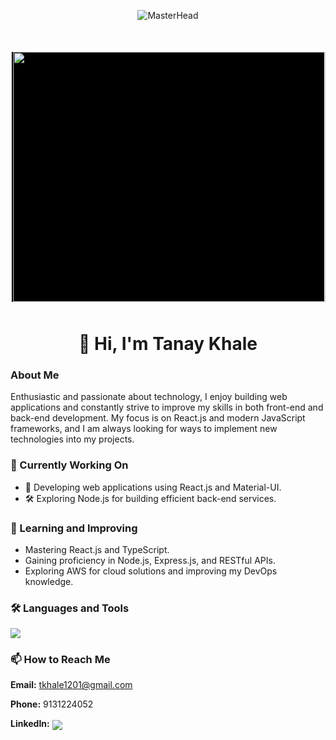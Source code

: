<!-- MasterHead Image -->
<p align="center">
    <img src="https://maruf001-mt.github.io/Premium-Delivery/web.gif" alt="MasterHead">
</p>

<!-- Image Container -->
<div style="
    display: flex; 
    justify-content: center; 
    align-items: center; 
    height: 400px; 
    width: 500px; 
    background-color: black; 
    margin: 50px auto; 
    position: relative;">
    <img align="right" height=400 width=500 
    src="https://camo.githubusercontent.com/4d9f5ecceb711eec6e2018f38a5677dc657c9738d4a65ba3b928c41c0a45b439/68747470733a2f2f6d69726f2e6d656469756d2e636f6d2f6d61782f313336302f302a37513379765349765f7430696f4a2d5a2e676966"></img>
</div>

<!-- Heading -->
<h1 style="text-align: center;">👋 Hi, I'm  Tanay Khale</h1>

<!-- About Me -->
<h3>About Me</h3>
<p>Enthusiastic and passionate about technology, I enjoy building web applications and constantly strive to improve my skills in both front-end and back-end development.  
My focus is on React.js and modern JavaScript frameworks, and I am always looking for ways to implement new technologies into my projects.</p>

<!-- Current Work -->
<h3>🔭 Currently Working On</h3>
<ul>
    <li>🚀 Developing web applications using React.js and Material-UI.</li>
    <li>🛠 Exploring Node.js for building efficient back-end services.</li>
</ul>

<!-- Learning and Improvement -->
<h3>🌱 Learning and Improving</h3>
<ul>
    <li>Mastering React.js and TypeScript.</li>
    <li>Gaining proficiency in Node.js, Express.js, and RESTful APIs.</li>
    <li>Exploring AWS for cloud solutions and improving my DevOps knowledge.</li>
</ul>

<!-- Languages and Tools -->
<h3>🛠 Languages and Tools</h3>
<p align="left">
    <img src="https://skillicons.dev/icons?i=html,css,js,ts,react,materialui,vite,nodejs,aws,bootstrap,c,cpp,java,mongodb,mysql,spring,figma,firebase,git,github" />
   
</p>

<!-- Contact Info -->
<h3>📫 How to Reach Me</h3>
<p>
    <strong>Email:</strong> <a href="mailto:tkhale1201@gmail.com">tkhale1201@gmail.com</a>
</p>
<p>
    <strong>Phone:</strong> 9131224052
</p>
<p>
    <strong>LinkedIn:</strong>  
    <a href="https://linkedin.com/in/tanay-khale12">
        <img align="center" src="https://skillicons.dev/icons?i=linkedin" />
    </a>
</p>
